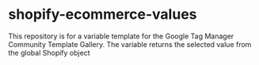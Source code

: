 # shopify-ecommerce-values
This repository is for a variable template for the Google Tag Manager Community Template Gallery.  The variable returns the selected value from the global Shopify object
